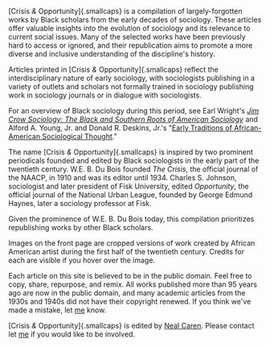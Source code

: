&nbsp;

[Crisis *&* Opportunity]{.smallcaps} is a compilation of largely-forgotten works by Black scholars from the early decades of sociology. These articles offer valuable insights into the evolution of sociology and its relevance to current social issues. Many of the selected works have been previously hard to access or ignored, and their republication aims to promote a more diverse and inclusive understanding of the discipline's history.

Articles printed in [Crisis *&* Opportunity]{.smallcaps} reflect the interdisciplinary nature of early sociology, with sociologists publishing in a variety of outlets and scholars not formally trained in sociology publishing work in sociology journals or in dialogue with sociologists.  

For an overview of Black sociology during this period, see Earl Wright's *[Jim Crow Sociology: The Black and Southern Roots of American Sociology](https://ucincinnatipress.uc.edu/9781947602571/jim-crow-sociology/)* and Alford A. Young, Jr. and Donald R. Deskins, Jr.'s "[Early Traditions of African-American Sociological Thought](https://www.annualreviews.org/doi/abs/10.1146/annurev.soc.27.1.445)."


The name [Crisis *&* Opportunity]{.smallcaps} is inspired by two prominent periodicals founded and edited by Black sociologists in the early part of the twentieth century. W.E. B. Du Bois founded *The Crisis*, the official journal of the NAACP, in 1910 and was its editor until 1934. Charles S. Johnson, sociologist and later president of Fisk University, edited *Opportunity*, the official journal of the National Urban League, founded by George Edmund Haynes, later a sociology professor at Fisk.

Given the prominence of W.E. B. Du Bois today, this compilation prioritizes republishing works by other Black scholars.

Images on the front page are cropped versions of work created by African American artist during the first half of the twentieth century. Credits for each are visible if you hover over the image. 

Each article on this site is believed to be in the public domain. Feel free to copy, share, repurpose, and remix. All works published more than 95 years ago are now in the public domain, and many academic articles from the 1930s and 1940s did not have their copyright renewed. If you think we've made a mistake, let [me](mailto:neal.caren@unc.edu) know.

[Crisis *&* Opportunity]{.smallcaps} is edited by [Neal Caren](https://nealcaren.org). Please contact let [me](mailto:neal.caren@unc.edu) if you would like to be involved.